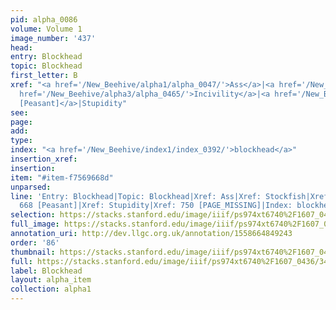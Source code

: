 ```yaml
---
pid: alpha_0086
volume: Volume 1
image_number: '437'
head: 
entry: Blockhead
topic: Blockhead
first_letter: B
xref: "<a href='/New_Beehive/alpha1/alpha_0047/'>Ass</a>|<a href='/New_Beehive/alpha4/alpha_0903/'>Stockfish</a>|<a
  href='/New_Beehive/alpha3/alpha_0465/'>Incivility</a>|<a href='/New_Beehive/toc_vol2/toc2_149/'>668
  [Peasant]</a>|Stupidity"
see: 
page: 
add: 
type: 
index: "<a href='/New_Beehive/index1/index_0392/'>blockhead</a>"
insertion_xref: 
insertion: 
item: "#item-f7569668d"
unparsed: 
line: 'Entry: Blockhead|Topic: Blockhead|Xref: Ass|Xref: Stockfish|Xref: Incivility|Xref:
  668 [Peasant]|Xref: Stupidity|Xref: 750 [PAGE_MISSING]|Index: blockhead|#item-f7569668d'
selection: https://stacks.stanford.edu/image/iiif/ps974xt6740%2F1607_0436/344,1629,3064,333/full/0/default.jpg
full_image: https://stacks.stanford.edu/image/iiif/ps974xt6740%2F1607_0436/full/full/0/default.jpg
annotation_uri: http://dev.llgc.org.uk/annotation/1558664849243
order: '86'
thumbnail: https://stacks.stanford.edu/image/iiif/ps974xt6740%2F1607_0436/344,1629,600,180/250,/0/default.jpg
full: https://stacks.stanford.edu/image/iiif/ps974xt6740%2F1607_0436/344,1629,3064,333/full/0/default.jpg
label: Blockhead
layout: alpha_item
collection: alpha1
---
```

